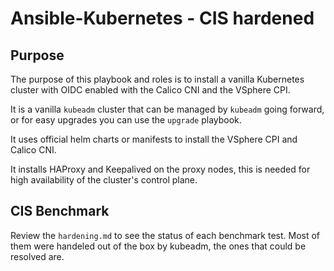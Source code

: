 # Ansible-Kubernetes - CIS hardened

## Purpose

The purpose of this playbook and roles is to install a vanilla Kubernetes cluster with OIDC enabled
with the Calico CNI and the VSphere CPI.

It is a vanilla `kubeadm` cluster that can be managed by `kubeadm` going forward, or for easy upgrades
you can use the `upgrade` playbook.

It uses official helm charts or manifests to install the VSphere CPI and Calico CNI.

It installs HAProxy and Keepalived on the proxy nodes, this is needed for high availability of the cluster's
control plane.

## CIS Benchmark

Review the `hardening.md` to see the status of each benchmark test. Most of them were handeled out of the box
by kubeadm, the ones that could be resolved are.
